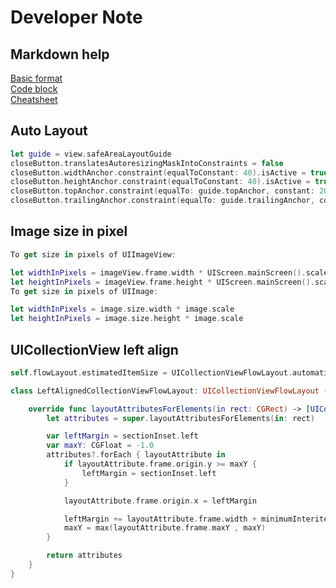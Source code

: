 # Developer Note

## Markdown help
[Basic format](https://help.github.com/en/github/writing-on-github/basic-writing-and-formatting-syntax)  
[Code block](https://help.github.com/en/github/writing-on-github/creating-and-highlighting-code-blocks)  
[Cheatsheet](https://github.com/adam-p/markdown-here/wiki/Markdown-Cheatsheet)

## Auto Layout
```swift
let guide = view.safeAreaLayoutGuide
closeButton.translatesAutoresizingMaskIntoConstraints = false
closeButton.widthAnchor.constraint(equalToConstant: 40).isActive = true
closeButton.heightAnchor.constraint(equalToConstant: 40).isActive = true
closeButton.topAnchor.constraint(equalTo: guide.topAnchor, constant: 20).isActive = true
closeButton.trailingAnchor.constraint(equalTo: guide.trailingAnchor, constant: -20).isActive = true
```

## Image size in pixel
```swift
To get size in pixels of UIImageView:

let widthInPixels = imageView.frame.width * UIScreen.mainScreen().scale
let heightInPixels = imageView.frame.height * UIScreen.mainScreen().scale
To get size in pixels of UIImage:

let widthInPixels = image.size.width * image.scale
let heightInPixels = image.size.height * image.scale
```

## UICollectionView left align
```swift
self.flowLayout.estimatedItemSize = UICollectionViewFlowLayout.automaticSize

class LeftAlignedCollectionViewFlowLayout: UICollectionViewFlowLayout {

    override func layoutAttributesForElements(in rect: CGRect) -> [UICollectionViewLayoutAttributes]? {
        let attributes = super.layoutAttributesForElements(in: rect)

        var leftMargin = sectionInset.left
        var maxY: CGFloat = -1.0
        attributes?.forEach { layoutAttribute in
            if layoutAttribute.frame.origin.y >= maxY {
                leftMargin = sectionInset.left
            }

            layoutAttribute.frame.origin.x = leftMargin

            leftMargin += layoutAttribute.frame.width + minimumInteritemSpacing
            maxY = max(layoutAttribute.frame.maxY , maxY)
        }

        return attributes
    }
}
```
